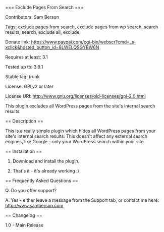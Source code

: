 === Exclude Pages From Search ===

Contributors: Sam Berson

Tags: exclude pages from search, exclude pages from wp search, search results, search, exclude all, exclude

Donate link: https://www.paypal.com/cgi-bin/webscr?cmd=_s-xclick&hosted_button_id=8LWELQSGYBW6N

Requires at least: 3.1

Tested up to: 3.9.1

Stable tag: trunk

License: GPLv2 or later

License URI: http://www.gnu.org/licenses/old-licenses/gpl-2.0.html

This plugin excludes all WordPress pages from the site's internal search results.

== Description ==

This is a really simple plugin which hides all WordPress pages from your site's internal search results. This doesn't affect any external search engines, like Google - only your WordPress search within your site.

== Installation ==

1. Download and install the plugin.

2. That's it - it's already working :)

== Frequently Asked Questions ==

Q. Do you offer support?

A. Yes - either leave a message from the Support tab, or contact me here: http://www.samberson.com

== Changelog ==

1.0 - Main Release
